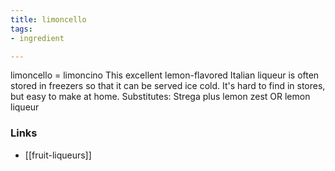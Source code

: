 ```yaml
---
title: limoncello
tags:
- ingredient

---
```

limoncello = limoncino This excellent lemon-flavored Italian liqueur is often stored in freezers so that it can be served ice cold. It's hard to find in stores, but easy to make at home. Substitutes: Strega plus lemon zest OR lemon liqueur

### Links

* [[fruit-liqueurs]]
